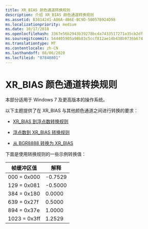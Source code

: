 ```yaml
---
title: XR_BIAS 颜色通道转换规则
description: 介绍 XR_BIAS 颜色通道转换规则
ms.assetid: B3014241-A86A-4B6E-BC9D-50057B924D98
ms.localizationpriority: medium
ms.date: 10/17/2018
ms.openlocfilehash: 3367e56b2943b39278bcda7433517271a35cb2df
ms.sourcegitcommit: 544405905a98b83c5ccf812ae14b438b9736b674
ms.translationtype: MT
ms.contentlocale: zh-CN
ms.lasthandoff: 08/06/2020
ms.locfileid: "87840801"
---
```

# <a name="xr_bias-color-channel-conversion-rules"></a>XR_BIAS 颜色通道转换规则

本部分适用于 Windows 7 及更高版本的操作系统。

以下主题提供了在 XR_BIAS 与其他颜色通道之间进行转换的要求：

* [XR_BIAS 到浮点数转换规则](xr-bias-to-float-conversion-rules.md)

* [浮点数到 XR_BIAS 转换规则](float-to-xr-bias-conversion-rules.md)

* [从 BGR8888 转换为 XR_BIAS](conversion-from-bgr8888-to-xr-bias.md)

下面是使用转换规则的一些示例转换值：

| 帧缓冲区值 | 解释 |
|--------------------|----------------|
| 000 = 0x000        | -0.7529        |
| 129 = 0x081        | -0.5000        |
| 384 = 0x180        | 0.0000         |
| 639 = 0x27f        | 0.5000         |
| 894 = 0x37e        | 1.0000         |
| 1023 = 0x3ff       | 1.2529         |
